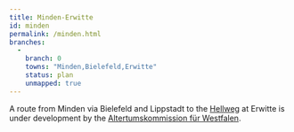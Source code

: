 ```yaml
---
title: Minden-Erwitte
id: minden
permalink: /minden.html
branches:
  -
    branch: 0
    towns: "Minden,Bielefeld,Erwitte"
    status: plan
    unmapped: true
---
```


A route from Minden via Bielefeld and Lippstadt to the [Hellweg][0] at Erwitte is under development by the [Altertumskommission für Westfalen][1].

[0]: hellweg.html
[1]: http://www.lwl.org/LWL/Kultur/Altertumskommission/Jakobspilger/
